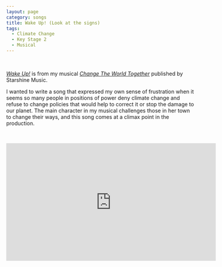 ```yaml
---
layout: page
category: songs
title: Wake Up! (Look at the signs)
tags:
  - Climate Change
  - Key Stage 2
  - Musical
---
```


&nbsp;

[*Wake Up!*](https://www.starshine.co.uk/change-the-world-together) is from my musical [*Change The World Together*](https://www.starshine.co.uk/change-the-world-together) published by Starshine Music. 

I wanted to write a song that expressed my own sense of frustration when it seems so many people in positions of power deny climate change and refuse to change policies that would help to correct it or stop the damage to our planet. The main character in my musical challenges those in her town to change their ways, and this song comes at a climax point in the production. 

&nbsp;

<iframe width="560" height="315" src="https://www.youtube.com/embed/TRn-HuWSWSo" frameborder="0" allow="accelerometer; autoplay; clipboard-write; encrypted-media; gyroscope; picture-in-picture" allowfullscreen></iframe>

&nbsp;